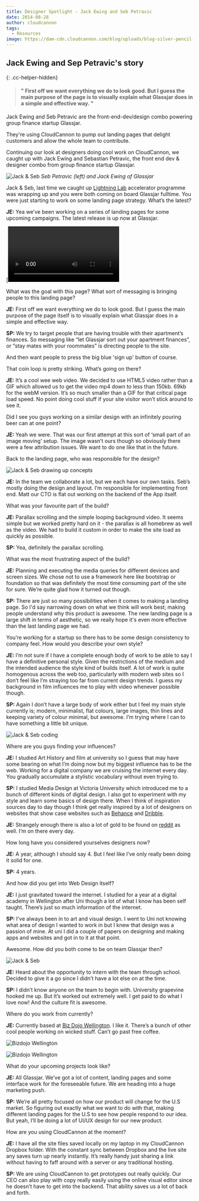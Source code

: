 ```yaml
---
title: Designer Spotlight - Jack Ewing and Seb Petravic
date: 2014-08-28
author: cloudcannon
tags:
  - Resources
image: https://dam-cdn.cloudcannon.com/blog/uploads/blog-silver-pencil-yellow-background.jpg
---
```


## Jack Ewing and Sep Petravic's story
{: .cc-helper-hidden}

> #### " First off we want everything we do to look good. But I guess the main purpose of the page is to visually explain what Glassjar does in a simple and effective way. "

Jack Ewing and Seb Petravic are the front-end-dev/design combo powering group finance startup Glassjar.

They're using CloudCannon to pump out landing pages that delight customers and allow the whole team to contribute.
<!-- excerpt stop -->

Continuing our look at designers doing cool work on CloudCannon, we caught up with Jack Ewing and Sebastian Petravic, the front end dev & designer combo from group finance startup Glassjar.

![Jack &amp; Seb](/assets/blog/ds-jack-ewing-and-seb-petravic/Seb_Jack.jpg "Jack Ewing &amp; Seb Petravic of Glassjar") *Seb Petravic (left) and Jack Ewing of Glassjar*

<div class="cc-helper__h3">Jack &amp; Seb, last time we caught up <a class="cc-helper__h3" alt="Lightning Lab website" href="http://www.lightninglab.co.nz">Lightning Lab</a> accelerator programme was wrapping up and you were both coming on board Glassjar fulltime. You were just starting to work on some landing page strategy. What&rsquo;s the latest?</div>

**JE:** Yea we’ve been working on a series of landing pages for some upcoming campaigns. The latest release is up now at Glassjar.

[<video autoplay="autoplay" loop="loop"><source type="video/mp4" src="/assets/blog/ds-jack-ewing-and-seb-petravic/GlassjarLandingPage.mp4" /> <source type="video/ogg" src="/assets/blog/ds-jack-ewing-and-seb-petravic/GlassjarLandingPage.ogv" />

<div class="cc-helper__h3">What was the goal with this page? What sort of messaging is bringing people to this landing page?</div>

**JE:** First off we want everything we do to look good. But I guess the main purpose of the page itself is to visually explain what Glassjar does in a simple and effective way.

**SP:** We try to target people that are having trouble with their apartment’s finances. So messaging like “let Glassjar sort out your apartment finances”, or “stay mates with your roommates” is directing people to the site.

And then want people to press the big blue 'sign up' button of course.

<div class="cc-helper__h3">That coin loop is pretty striking. What&rsquo;s going on there?</div>

**JE:** It’s a cool wee web video. We decided to use HTML5 video rather than a GIF which allowed us to get the video mp4 down to less than 150kb. 69kb for the webM version. It’s so much smaller than a GIF for that critical page load speed. No point doing cool stuff if your site visitor won’t stick around to see it.

<div class="cc-helper__h3">Did I see you guys working on a similar design with an infinitely pouring beer can at one point?</div>

**JE:** Yeah we were. That was our first attempt at this sort of ‘small part of an image moving’ setup. The image wasn’t ours though so obviously there were a few attribution issues. We want to do one like that in the future.

<div class="cc-helper__h3">Back to the landing page, who was responsible for the design?</div>

![Jack &amp; Seb drawing up concepts](/assets/blog/ds-jack-ewing-and-seb-petravic/Whiteboard.jpg "Jack &amp; Seb working on Glassjar concepts")

**JE:** In the team we collaborate a lot, but we each have our own tasks. Seb’s mostly doing the design and layout. I’m responsible for implementing front end. Matt our CTO is flat out working on the backend of the App itself.

<div class="cc-helper__h3">What was your favourite part of the build?</div>

**JE:** Parallax scrolling and the simple looping background video. It seems simple but we worked pretty hard on it - the parallax is all homebrew as well as the video. We had to build it custom in order to make the site load as quickly as possible.

**SP:** Yea, definitely the parallax scrolling.

<div class="cc-helper__h3">What was the most frustrating aspect of the build?</div>

**JE:** Planning and executing the media queries for different devices and screen sizes. We chose not to use a framework here like bootstrap or foundation so that was definitely the most time consuming part of the site for sure. We’re quite glad how it turned out though.

**SP:** There are just so many possibilities when it comes to making a landing page. So I'd say narrowing down on what we think will work best; making people understand why this product is awesome. The new landing page is a large shift in terms of aesthetic, so we really hope it's even more effective than the last landing page we had.

<div class="cc-helper__h3">You&rsquo;re working for a startup so there has to be some design consistency to company feel. How would you describe your own style?</div>

**JE:** I’m not sure if I have a complete enough body of work to be able to say I have a definitive personal style. Given the restrictions of the medium and the intended audience the style kind of builds itself. A lot of work is quite homogenous across the web too, particularly with modern web sites so I don’t feel like I’m straying too far from current design trends. I guess my background in film influences me to play with video whenever possible though.

**SP:** Again I don’t have a large body of work either but I feel my main style currently is; modern, minimalist, flat colours, large images, thin lines and keeping variety of colour minimal, but awesome. I’m trying where I can to have something a little bit unique.

![Jack &amp; Seb coding](/assets/blog/ds-jack-ewing-and-seb-petravic/Over_shoulder_laptop.jpg "Jack &amp; Seb collaborating on landing page code")

<div class="cc-helper__h3">Where are you guys finding your influences?</div>

**JE:** I studied Art History and film at university so I guess that may have some bearing on what I’m doing now but my biggest influence has to be the web. Working for a digital company we are cruising the internet every day. You gradually accumulate a stylistic vocabulary without even trying to.

**SP:** I studied Media Design at Victoria University which introduced me to a bunch of different kinds of digital design. I also got to experiment with my style and learn some basics of design there. When I think of inspiration sources day to day though I think get really inspired by a lot of designers on websites that show case websites such as [Behance](https://www.behance.net/ "Behance - Showcase &amp; discover creative work") and [Dribble](https://dribbble.com/ "Dribble - Show and tell for designers").

**JE:** Strangely enough there is also a lot of gold to be found on [reddit](http://www.reddit.com/ "reddit - the frontpage of the internet") as well. I’m on there every day.

<div class="cc-helper__h3">How long have you considered yourselves designers now?</div>

**JE:** A year, although I should say 4. But I feel like I’ve only really been doing it solid for one.

**SP:** 4 years.

<div class="cc-helper__h3">And how did you get into Web Design itself?</div>

**JE:** I just gravitated toward the internet. I studied for a year at a digital academy in Wellington after Uni though a lot of what I know has been self taught. There’s just so much information of the internet.

**SP:** I've always been in to art and visual design. I went to Uni not knowing what area of design I wanted to work in but I knew that design was a passion of mine. At uni I did a couple of papers on designing and making apps and websites and got in to it at that point.

<div class="cc-helper__h3">Awesome. How did you both come to be on team Glassjar then?</div>

![Jack &amp; Seb](/assets/blog/ds-jack-ewing-and-seb-petravic/JACK_SEB_COMPUTER.jpg "Jack &amp; Seb of team Glassjar")

**JE:** Heard about the opportunity to intern with the team through school. Decided to give it a go since I didn’t have a lot else on at the time.

**SP:** I didn’t know anyone on the team to begin with. University grapevine hooked me up. But It’s worked out extremely well. I get paid to do what I love now\! And the culture fit is awesome.

<div class="cc-helper__h3">Where do you work from currently?</div>

**JE:** Currently based at [Biz Dojo Wellington](http://bizdojo.com/). I like it. There’s a bunch of other cool people working on wicked stuff. Can’t go past free coffee.

![Bizdojo Wellington](https://dam-cdn.cloudcannon.com/blog/assets/blog/ds-jack-ewing-and-seb-petravic/DOJO_Outside.jpg "Outside BizDojo Wellington, NZ")

![Bizdojo Wellington](https://dam-cdn.cloudcannon.com/blog/assets/blog/ds-jack-ewing-and-seb-petravic/Workspace.jpg "Inside BizDojo Wellington, NZ")

<div class="cc-helper__h3">What do your upcoming projects look like?</div>

**JE:** All Glassjar. We’ve got a lot of content, landing pages and some interface work for the foreseeable future. We are heading into a huge marketing push.

**SP:** We’re all pretty focused on how our product will change for the U.S market. So figuring out exactly what we want to do with that, making different landing pages for the U.S to see how people respond to our idea. But yeah, I’ll be doing a lot of UI/UX design for our new product.

<div class="cc-helper__h3">How are you using CloudCannon at the moment?</div>

**JE:** I have all the site files saved locally on my laptop in my CloudCannon Dropbox folder. With the constant sync between Dropbox and the live site any saves turn up nearly instantly. It’s really handy just sharing a link without having to faff around with a server or any traditional hosting.

**SP:** We are using CloudCannon to get prototypes out really quickly. Our CEO can also play with copy really easily using the online visual editor since he doesn’t have to get into the backend. That ability saves us a lot of back and forth.